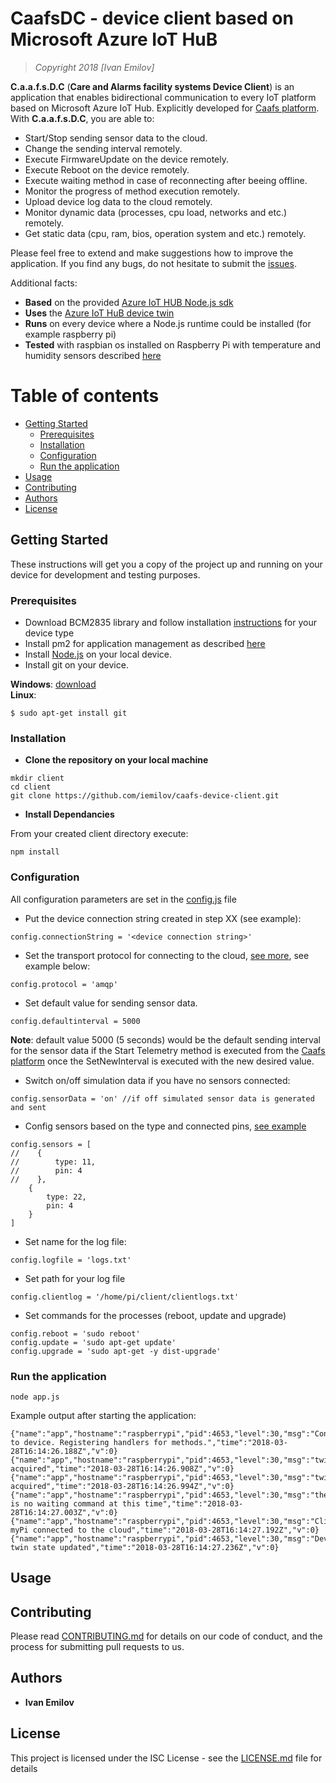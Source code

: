 # CaafsDC - device client based on Microsoft Azure IoT HuB

> *Copyright 2018 [Ivan Emilov]*

**C.a.a.f.s.D.C** (**Care and Alarms facility systems Device Client**) is an application that enables bidirectional communication to every IoT platform based on Microsoft Azure IoT Hub. Explicitly developed for [Caafs platform](https://github.com/iemilov/caafs-platform). With **C.a.a.f.s.D.C**, you are able to:

* Start/Stop sending sensor data to the cloud.
* Change the sending interval remotely.
* Execute FirmwareUpdate on the device remotely.
* Execute Reboot on the device remotely.
* Execute waiting method in case of reconnecting after beeing offline.
* Monitor the progress of method execution remotely.
* Upload device log data to the cloud remotely.
* Monitor dynamic data (processes, cpu load, networks and etc.) remotely.
* Get static data (cpu, ram, bios, operation system and etc.) remotely.

Please feel free to extend and make suggestions how to improve the application. If you find any bugs, do not hesitate to submit the [issues](https://github.com/iemilov/caafs-device-client/issues).

Additional facts:
* **Based** on the provided [Azure IoT HUB Node.js sdk](https://github.com/Azure/azure-iot-sdk-node)
* **Uses** the [Azure IoT HuB device twin](https://docs.microsoft.com/en-us/azure/iot-hub/iot-hub-devguide-device-twins)
* **Runs** on every device where a Node.js runtime could be installed (for example raspberry pi)
* **Tested** with raspbian os installed on Raspberry Pi with temperature and humidity sensors described [here](https://github.com/momenso/node-dht-sensor)

Table of contents
=================

<!--ts-->
   * [Getting Started](#getting-started)
      * [Prerequisites](#prerequisites)
      * [Installation](#installation)
      * [Configuration](#configuration)
      * [Run the application](#run-the-application)
   * [Usage](#usage)
   * [Contributing](#contributing)
   * [Authors](#authors)
   * [License](#license)   
<!--te-->

## Getting Started
 
These instructions will get you a copy of the project up and running on your device for development and testing purposes.

### Prerequisites
 
* Download BCM2835 library and follow installation [instructions](http://www.airspayce.com/mikem/bcm2835/) for your device type
* Install pm2 for application management as described [here](http://pm2.keymetrics.io/)
* Install [Node.js](https://nodejs.org/en/download/) on your local device.
* Install git on your device.

**Windows**: [download](https://git-scm.com/download/win) <br>
**Linux**:
```
$ sudo apt-get install git
```

### Installation

* **Clone the repository on your local machine**

```
mkdir client
cd client
git clone https://github.com/iemilov/caafs-device-client.git
```

* **Install Dependancies**

From your created client directory execute:

```
npm install
```

### Configuration

All configuration parameters are set in the [config.js](https://github.com/iemilov/caafs-device-client/blob/master/config.js) file

* Put the device connection string created in step XX (see example):

```
config.connectionString = '<device connection string>'
```

* Set the transport protocol for connecting to the cloud, [see more](https://docs.microsoft.com/en-us/azure/iot-hub/iot-hub-devguide-protocols), see example below:

```
config.protocol = 'amqp'
```

* Set default value for sending sensor data.

```
config.defaultinterval = 5000
```

**Note**: default value 5000 (5 seconds) would be the default sending interval for the sensor data if the Start Telemetry method is executed from the [Caafs platform](https://github.com/iemilov/caafs-platform) once the SetNewInterval is executed with the new desired value.

* Switch on/off simulation data if you have no sensors connected:

```
config.sensorData = 'on' //if off simulated sensor data is generated and sent 

```

* Config sensors based on the type and connected pins, [see example](https://github.com/momenso/node-dht-sensor#usage)

```
config.sensors = [
//    {
//        type: 11,
//        pin: 4
//    },
    {
        type: 22,
        pin: 4
    }
]
```

* Set name for the log file:

```
config.logfile = 'logs.txt'
```

* Set path for your log file

```
config.clientlog = '/home/pi/client/clientlogs.txt'
```

* Set commands for the processes (reboot, update and upgrade)

```
config.reboot = 'sudo reboot'
config.update = 'sudo apt-get update'
config.upgrade = 'sudo apt-get -y dist-upgrade'
```

### **Run the application**

```
node app.js
```

Example output after starting the application:

```
{"name":"app","hostname":"raspberrypi","pid":4653,"level":30,"msg":"Connected to device. Registering handlers for methods.","time":"2018-03-28T16:14:26.188Z","v":0}
{"name":"app","hostname":"raspberrypi","pid":4653,"level":30,"msg":"twin acquired","time":"2018-03-28T16:14:26.908Z","v":0}
{"name":"app","hostname":"raspberrypi","pid":4653,"level":30,"msg":"twin acquired","time":"2018-03-28T16:14:26.994Z","v":0}
{"name":"app","hostname":"raspberrypi","pid":4653,"level":30,"msg":"there is no waiting command at this time","time":"2018-03-28T16:14:27.003Z","v":0}
{"name":"app","hostname":"raspberrypi","pid":4653,"level":30,"msg":"Client myPi connected to the cloud","time":"2018-03-28T16:14:27.192Z","v":0}
{"name":"app","hostname":"raspberrypi","pid":4653,"level":30,"msg":"Device twin state updated","time":"2018-03-28T16:14:27.236Z","v":0}
```

## Usage



## Contributing
 
Please read [CONTRIBUTING.md](https://github.com/iemilov/caafs-platform/blob/master/CONTRIBUTING.md) for details on our code of conduct, and the process for submitting pull requests to us.
 
## Authors
 
* **Ivan Emilov**

## License
 
This project is licensed under the ISC License - see the [LICENSE.md](https://github.com/iemilov/caafs-platform/blob/master/LICENSE) file for details
